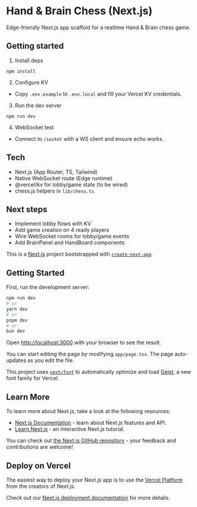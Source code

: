 # Hand & Brain Chess (Next.js)

Edge-friendly Next.js app scaffold for a realtime Hand & Brain chess game.

## Getting started

1. Install deps

```
npm install
```

2. Configure KV

- Copy `.env.example` to `.env.local` and fill your Vercel KV credentials.

3. Run the dev server

```
npm run dev
```

4. WebSocket test

- Connect to `/socket` with a WS client and ensure echo works.

## Tech
- Next.js (App Router, TS, Tailwind)
- Native WebSocket route (Edge runtime)
- @vercel/kv for lobby/game state (to be wired)
- chess.js helpers in `lib/chess.ts`

## Next steps
- Implement lobby flows with KV
- Add game creation on 4 ready players
- Wire WebSocket rooms for lobby/game events
- Add BrainPanel and HandBoard components

This is a [Next.js](https://nextjs.org) project bootstrapped with [`create-next-app`](https://nextjs.org/docs/app/api-reference/cli/create-next-app).

## Getting Started

First, run the development server:

```bash
npm run dev
# or
yarn dev
# or
pnpm dev
# or
bun dev
```

Open [http://localhost:3000](http://localhost:3000) with your browser to see the result.

You can start editing the page by modifying `app/page.tsx`. The page auto-updates as you edit the file.

This project uses [`next/font`](https://nextjs.org/docs/app/building-your-application/optimizing/fonts) to automatically optimize and load [Geist](https://vercel.com/font), a new font family for Vercel.

## Learn More

To learn more about Next.js, take a look at the following resources:

- [Next.js Documentation](https://nextjs.org/docs) - learn about Next.js features and API.
- [Learn Next.js](https://nextjs.org/learn) - an interactive Next.js tutorial.

You can check out [the Next.js GitHub repository](https://github.com/vercel/next.js) - your feedback and contributions are welcome!

## Deploy on Vercel

The easiest way to deploy your Next.js app is to use the [Vercel Platform](https://vercel.com/new?utm_medium=default-template&filter=next.js&utm_source=create-next-app&utm_campaign=create-next-app-readme) from the creators of Next.js.

Check out our [Next.js deployment documentation](https://nextjs.org/docs/app/building-your-application/deploying) for more details.
